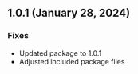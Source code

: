 ## 1.0.1 (January 28, 2024)

### Fixes

-   Updated package to 1.0.1
-   Adjusted included package files
